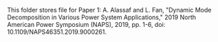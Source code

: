 This folder stores file for Paper 1: A. Alassaf and L. Fan, "Dynamic Mode Decomposition in Various Power System Applications," 2019 North American Power Symposium (NAPS), 2019, pp. 1-6, doi: 10.1109/NAPS46351.2019.9000261.
